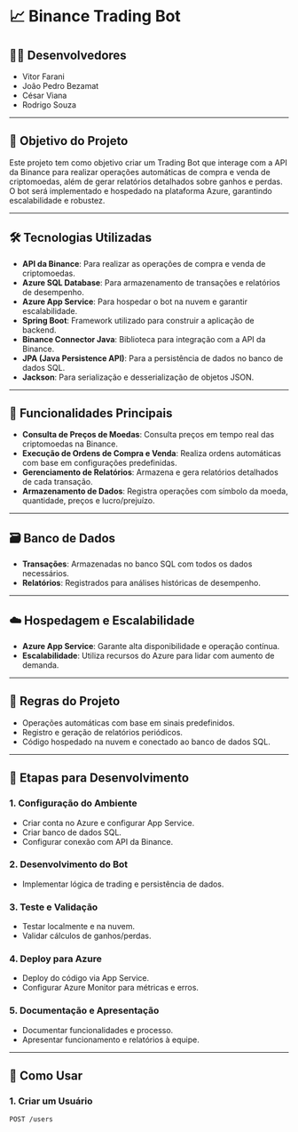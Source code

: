 # 📈 Binance Trading Bot

## 👨‍💻 Desenvolvedores
- Vitor Farani  
- João Pedro Bezamat  
- César Viana
- Rodrigo Souza

---

## 🎯 Objetivo do Projeto
Este projeto tem como objetivo criar um Trading Bot que interage com a API da Binance para realizar operações automáticas de compra e venda de criptomoedas, além de gerar relatórios detalhados sobre ganhos e perdas.  
O bot será implementado e hospedado na plataforma Azure, garantindo escalabilidade e robustez.

---

## 🛠 Tecnologias Utilizadas
- **API da Binance**: Para realizar as operações de compra e venda de criptomoedas.
- **Azure SQL Database**: Para armazenamento de transações e relatórios de desempenho.
- **Azure App Service**: Para hospedar o bot na nuvem e garantir escalabilidade.
- **Spring Boot**: Framework utilizado para construir a aplicação de backend.
- **Binance Connector Java**: Biblioteca para integração com a API da Binance.
- **JPA (Java Persistence API)**: Para a persistência de dados no banco de dados SQL.
- **Jackson**: Para serialização e desserialização de objetos JSON.

---

## 🔑 Funcionalidades Principais
- **Consulta de Preços de Moedas**: Consulta preços em tempo real das criptomoedas na Binance.
- **Execução de Ordens de Compra e Venda**: Realiza ordens automáticas com base em configurações predefinidas.
- **Gerenciamento de Relatórios**: Armazena e gera relatórios detalhados de cada transação.
- **Armazenamento de Dados**: Registra operações com símbolo da moeda, quantidade, preços e lucro/prejuízo.

---

## 🗃 Banco de Dados
- **Transações**: Armazenadas no banco SQL com todos os dados necessários.
- **Relatórios**: Registrados para análises históricas de desempenho.

---

## ☁️ Hospedagem e Escalabilidade
- **Azure App Service**: Garante alta disponibilidade e operação contínua.
- **Escalabilidade**: Utiliza recursos do Azure para lidar com aumento de demanda.

---

## 📜 Regras do Projeto
- Operações automáticas com base em sinais predefinidos.
- Registro e geração de relatórios periódicos.
- Código hospedado na nuvem e conectado ao banco de dados SQL.

---

## 🧱 Etapas para Desenvolvimento

### 1. Configuração do Ambiente
- Criar conta no Azure e configurar App Service.
- Criar banco de dados SQL.
- Configurar conexão com API da Binance.

### 2. Desenvolvimento do Bot
- Implementar lógica de trading e persistência de dados.

### 3. Teste e Validação
- Testar localmente e na nuvem.
- Validar cálculos de ganhos/perdas.

### 4. Deploy para Azure
- Deploy do código via App Service.
- Configurar Azure Monitor para métricas e erros.

### 5. Documentação e Apresentação
- Documentar funcionalidades e processo.
- Apresentar funcionamento e relatórios à equipe.

---

## 🚀 Como Usar

### 1. Criar um Usuário
```http
POST /users
